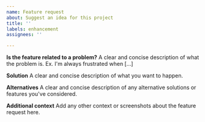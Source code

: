 ```yaml
---
name: Feature request
about: Suggest an idea for this project
title: ''
labels: enhancement
assignees: ''

---
```


**Is the feature related to a problem?**
A clear and concise description of what the problem is. Ex. I'm always frustrated when [...]

**Solution**
A clear and concise description of what you want to happen.

**Alternatives**
A clear and concise description of any alternative solutions or features you've considered.

**Additional context**
Add any other context or screenshots about the feature request here.
